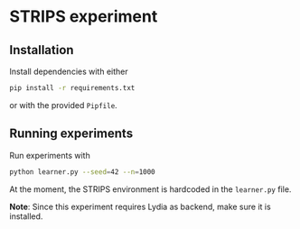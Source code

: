 # STRIPS experiment

## Installation
Install dependencies with either
```bash
pip install -r requirements.txt
```

or with the provided `Pipfile`.

## Running experiments
Run experiments with
```bash
python learner.py --seed=42 --n=1000
```

At the moment, the STRIPS environment is hardcoded in the `learner.py` file.

**Note**: Since this experiment requires Lydia as backend, make sure it is installed.